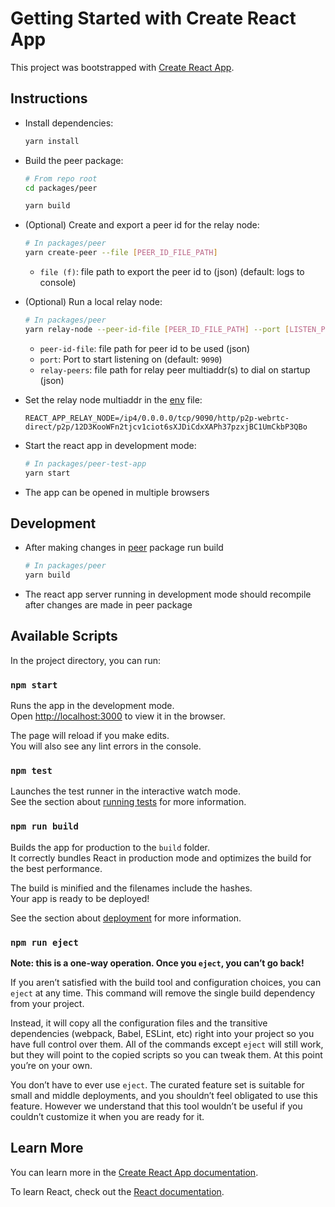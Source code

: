 # Getting Started with Create React App

This project was bootstrapped with [Create React App](https://github.com/facebook/create-react-app).

## Instructions

* Install dependencies:

  ```bash
  yarn install
  ```

* Build the peer package:

  ```bash
  # From repo root
  cd packages/peer

  yarn build
  ```

* (Optional) Create and export a peer id for the relay node:

  ```bash
  # In packages/peer
  yarn create-peer --file [PEER_ID_FILE_PATH]
  ```

  * `file (f)`: file path to export the peer id to (json) (default: logs to console)

* (Optional) Run a local relay node:

  ```bash
  # In packages/peer
  yarn relay-node --peer-id-file [PEER_ID_FILE_PATH] --port [LISTEN_PORT] --relay-peers [RELAY_PEERS_FILE_PATH]
  ```

  * `peer-id-file`: file path for peer id to be used (json)
  * `port`: Port to start listening on (default: `9090`)
  * `relay-peers`: file path for relay peer multiaddr(s) to dial on startup (json)

* Set the relay node multiaddr in the [env](./.env) file:

  ```
  REACT_APP_RELAY_NODE=/ip4/0.0.0.0/tcp/9090/http/p2p-webrtc-direct/p2p/12D3KooWFn2tjcv1ciot6sXJDiCdxXAPh37pzxjBC1UmCkbP3QBo
  ```

* Start the react app in development mode:

  ```bash
  # In packages/peer-test-app
  yarn start
  ```

* The app can be opened in multiple browsers

## Development

* After making changes in [peer](../peer/) package run build

  ```bash
  # In packages/peer
  yarn build
  ```

* The react app server running in development mode should recompile after changes are made in peer package

## Available Scripts

In the project directory, you can run:

### `npm start`

Runs the app in the development mode.\
Open [http://localhost:3000](http://localhost:3000) to view it in the browser.

The page will reload if you make edits.\
You will also see any lint errors in the console.

### `npm test`

Launches the test runner in the interactive watch mode.\
See the section about [running tests](https://facebook.github.io/create-react-app/docs/running-tests) for more information.

### `npm run build`

Builds the app for production to the `build` folder.\
It correctly bundles React in production mode and optimizes the build for the best performance.

The build is minified and the filenames include the hashes.\
Your app is ready to be deployed!

See the section about [deployment](https://facebook.github.io/create-react-app/docs/deployment) for more information.

### `npm run eject`

**Note: this is a one-way operation. Once you `eject`, you can’t go back!**

If you aren’t satisfied with the build tool and configuration choices, you can `eject` at any time. This command will remove the single build dependency from your project.

Instead, it will copy all the configuration files and the transitive dependencies (webpack, Babel, ESLint, etc) right into your project so you have full control over them. All of the commands except `eject` will still work, but they will point to the copied scripts so you can tweak them. At this point you’re on your own.

You don’t have to ever use `eject`. The curated feature set is suitable for small and middle deployments, and you shouldn’t feel obligated to use this feature. However we understand that this tool wouldn’t be useful if you couldn’t customize it when you are ready for it.

## Learn More

You can learn more in the [Create React App documentation](https://facebook.github.io/create-react-app/docs/getting-started).

To learn React, check out the [React documentation](https://reactjs.org/).
